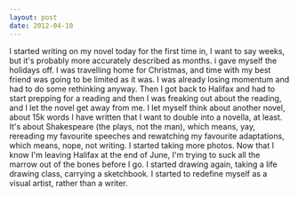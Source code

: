 ```yaml
---
layout: post
date: 2012-04-10
---
```


I started writing on my novel today for the first time in, I want to say weeks, but it's probably more accurately described as months. i gave myself the holidays off. I was travelling home for Christmas, and time with my best friend was going to be limited as it was. I was already losing momentum and had to do some rethinking anyway. Then I got back to Halifax and had to start prepping for a reading and then I was freaking out about the reading, and I let the novel get away from me. I let myself think about another novel, about 15k words I have written that I want to double into a novella, at least. It's about Shakespeare (the plays, not the man), which means, yay, rereading my favourite speeches and rewatching my favourite adaptations, which means, nope, not writing. I started taking more photos. Now that I know I'm leaving Halifax at the end of June, I'm trying to suck all the marrow out of the bones before I go. I started drawing again, taking a life drawing class, carrying a sketchbook. I started to redefine myself as a visual artist, rather than a writer. 
